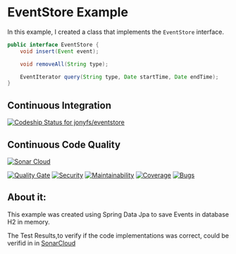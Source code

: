 # EventStore Example

In this example, I created a class that implements the `EventStore`
interface.
 
```java
public interface EventStore {
    void insert(Event event); 

    void removeAll(String type);

    EventIterator query(String type, Date startTime, Date endTime);
}
```

## Continuous Integration
[![Codeship Status for jonyfs/eventstore](https://app.codeship.com/projects/2c9c90e0-905c-0136-a649-22ecb9c20d15/status?branch=master)](https://app.codeship.com/projects/304106)

## Continuous Code Quality


[![Sonar Cloud](https://sonarcloud.io/images/project_badges/sonarcloud-white.svg)](https://sonarcloud.io/dashboard?id=jonyfs_eventstore)


[![Quality Gate](https://sonarcloud.io/api/project_badges/measure?project=jonyfs_eventstore&metric=alert_status)](https://sonarcloud.io/dashboard?id=jonyfs_eventstore)
[![Security](https://sonarcloud.io/api/project_badges/measure?project=jonyfs_eventstore&metric=security_rating)](https://sonarcloud.io/dashboard?id=jonyfs_eventstore)
[![Maintainability](https://sonarcloud.io/api/project_badges/measure?project=jonyfs_eventstore&metric=sqale_rating)](https://sonarcloud.io/dashboard?id=jonyfs_eventstore)
[![Coverage](https://sonarcloud.io/api/project_badges/measure?project=jonyfs_eventstore&metric=coverage)](https://sonarcloud.io/dashboard?id=jonyfs_eventstore)
[![Bugs](https://sonarcloud.io/api/project_badges/measure?project=jonyfs_eventstore&metric=bugs)](https://sonarcloud.io/dashboard?id=jonyfs_eventstore)





## About it:

This example was created using Spring Data Jpa to save Events in database H2 in memory.

The Test Results,to verify if the code implementations was correct, could be verifid in in [SonarCloud](https://sonarcloud.io/dashboard?id=jonyfs_eventstore)